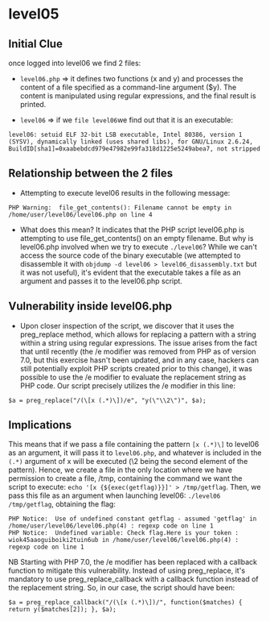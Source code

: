 # level05

## Initial Clue
once logged into level06 we find 2 files:
- `level06.php` => it defines two functions (x and y) and processes the content of a file specified as a command-line argument ($y). The content is manipulated using regular expressions, and the final result is printed.

- `level06` => if we `file level06`we find out that it is an executable: 
```
level06: setuid ELF 32-bit LSB executable, Intel 80386, version 1 (SYSV), dynamically linked (uses shared libs), for GNU/Linux 2.6.24, BuildID[sha1]=0xaabebdcd979e47982e99fa318d1225e5249abea7, not stripped
```

## Relationship between the 2 files
- Attempting to execute level06 results in the following message:
```
PHP Warning:  file_get_contents(): Filename cannot be empty in /home/user/level06/level06.php on line 4
```
- What does this mean? It indicates that the PHP script level06.php is attempting to use file_get_contents() on an empty filename. But why is level06.php involved when we try to execute `./level06`? While we can't access the source code of the binary executable (we attempted to disassemble it with `objdump -d level06 > level06_disassembly.txt` but it was not useful), it's evident that the executable takes a file as an argument and passes it to the level06.php script.

## Vulnerability inside level06.php
- Upon closer inspection of the script, we discover that it uses the preg_replace method, which allows for replacing a pattern with a string within a string using regular expressions. The issue arises from the fact that until recently (the /e modifier was removed from PHP as of version 7.0, but this exercise hasn't been updated, and in any case, hackers can still potentially exploit PHP scripts created prior to this change), it was possible to use the /e modifier to evaluate the replacement string as PHP code. Our script precisely utilizes the /e modifier in this line:
```
$a = preg_replace("/(\[x (.*)\])/e", "y(\"\\2\")", $a);
```

## Implications
This means that if we pass a file containing the pattern `[x (.*)\]` to level06 as an argument, it will pass it to `level06.php`, and whatever is included in the `(.*)` argument of x will be executed (\\2 being the second element of the pattern).
Hence, we create a file in the only location where we have permission to create a file, /tmp, containing the command we want the script to execute: `echo '[x {${exec(getflag)}}]' > /tmp/getflag`. Then, we pass this file as an argument when launching level06: `./level06 /tmp/getflag`, obtaining the flag:
```
PHP Notice:  Use of undefined constant getflag - assumed 'getflag' in /home/user/level06/level06.php(4) : regexp code on line 1
PHP Notice:  Undefined variable: Check flag.Here is your token : wiok45aaoguiboiki2tuin6ub in /home/user/level06/level06.php(4) : regexp code on line 1
```

NB 
Starting with PHP 7.0, the /e modifier has been replaced with a callback function to mitigate this vulnerability. Instead of using preg_replace, it's mandatory to use preg_replace_callback with a callback function instead of the replacement string. So, in our case, the script should have been:
```
$a = preg_replace_callback("/(\[x (.*)\])/", function($matches) { return y($matches[2]); }, $a);
```



